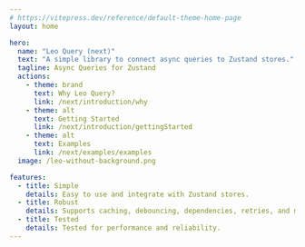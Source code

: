 ```yaml
---
# https://vitepress.dev/reference/default-theme-home-page
layout: home

hero:
  name: "Leo Query (next)"
  text: "A simple library to connect async queries to Zustand stores."
  tagline: Async Queries for Zustand
  actions:
    - theme: brand
      text: Why Leo Query?
      link: /next/introduction/why
    - theme: alt
      text: Getting Started
      link: /next/introduction/gettingStarted
    - theme: alt
      text: Examples
      link: /next/examples/examples
  image: /leo-without-background.png

features:
  - title: Simple
    details: Easy to use and integrate with Zustand stores.
  - title: Robust
    details: Supports caching, debouncing, dependencies, retries, and more.
  - title: Tested
    details: Tested for performance and reliability.
---
```



